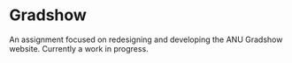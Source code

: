 # Gradshow
An assignment focused on redesigning and developing the ANU Gradshow website. Currently a work in progress.
